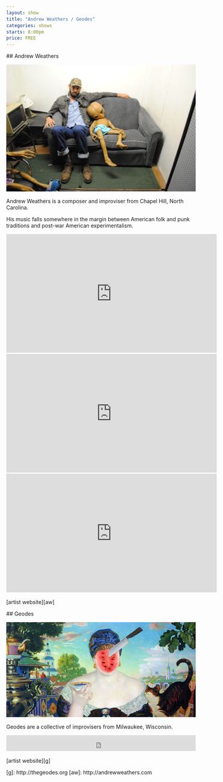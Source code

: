 ```yaml
---
layout: show
title: "Andrew Weathers / Geodes"
categories: shows
starts: 8:00pm
price: FREE
---
```


<div class="artist" markdown="1">
## Andrew Weathers

![Andrew Weathers](/images/andrew.weathers.jpg)

Andrew Weathers is a composer and improviser from Chapel Hill, North Carolina.

His music falls somewhere in the margin between American folk and punk traditions and post-war American experimentalism.

<iframe width="560" height="315" src="https://www.youtube.com/embed/gP-IOyguyLQ" frameborder="0" allowfullscreen></iframe>

<iframe width="560" height="315" src="https://www.youtube.com/embed/-rWri6Jc3qI" frameborder="0" allowfullscreen></iframe>

<iframe width="560" height="315" src="https://www.youtube.com/embed/XQsmyE_gzZY" frameborder="0" allowfullscreen></iframe>

[artist website][aw]

</div>

<div class="artist" markdown="1">
## Geodes

![Geodes](/images/the.geodes.jpg)

Geodes are a collective of improvisers from Milwaukee, Wisconsin. 

<iframe style="border: 0; width: 100%; height: 42px;" src="https://bandcamp.com/EmbeddedPlayer/album=455794887/size=small/bgcol=ffffff/linkcol=0687f5/transparent=true/" seamless></iframe>

[artist website][g]

</div>
[g]: http://thegeodes.org
[aw]: http://andrewweathers.com
